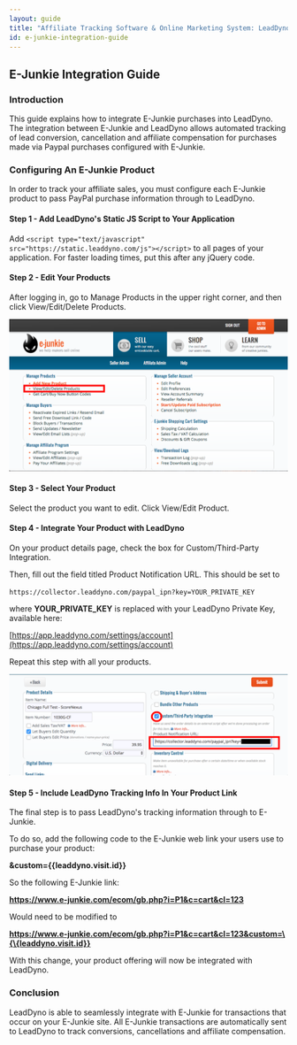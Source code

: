 ```yaml
---
layout: guide
title: "Affiliate Tracking Software & Online Marketing System: LeadDyno"
id: e-junkie-integration-guide
---
```


## E-Junkie Integration Guide

### Introduction

This guide explains how to integrate E-Junkie purchases into LeadDyno. The integration
between E-Junkie and LeadDyno allows automated tracking of lead conversion, cancellation and affiliate compensation for
purchases made via Paypal purchases configured with E-Junkie.


### Configuring An E-Junkie Product

In order to track your affiliate sales, you must configure each E-Junkie product to pass PayPal purchase
information through to LeadDyno.

#### Step 1 - Add LeadDyno's Static JS Script to Your Application

Add `<script type="text/javascript" src="https://static.leaddyno.com/js"></script>` to all pages of your application. For faster loading times, put this after any jQuery code.

#### Step 2 - Edit Your Products

After logging in, go to Manage Products in the upper right corner, and then click View/Edit/Delete Products.

![Recurly Hosted Payment Pages Settings](img/E-Junkie-Step-1.png)

#### Step 3 - Select Your Product

Select the product you want to edit. Click View/Edit Product.

#### Step 4 - Integrate Your Product with LeadDyno

On your product details page, check the box for Custom/Third-Party Integration.

Then, fill out the field titled Product Notification URL. This should be set to

  `https://collector.leaddyno.com/paypal_ipn?key=YOUR_PRIVATE_KEY`

where **YOUR_PRIVATE_KEY** is replaced with your LeadDyno Private Key, available here:

[https://app.leaddyno.com/settings/account](https://app.leaddyno.com/settings/account)

Repeat this step with all your products.

![Recurly Hosted Payment Pages Settings](img/E-Junkie-Step-2.png)


#### Step 5 - Include LeadDyno Tracking Info In Your Product Link

The final step is to pass LeadDyno's tracking information through to E-Junkie.

To do so, add the following code to the E-Junkie web link your users use to purchase your product:

**&custom=\{\{leaddyno.visit.id}}**

So the following E-Junkie link:

**https://www.e-junkie.com/ecom/gb.php?i=P1&c=cart&cl=123**

Would need to be modified to

**https://www.e-junkie.com/ecom/gb.php?i=P1&c=cart&cl=123&custom=\{\{leaddyno.visit.id}}**

With this change, your product offering will now be integrated with LeadDyno.

### Conclusion

LeadDyno is able to seamlessly integrate with E-Junkie for transactions that occur on your E-Junkie site. All
E-Junkie transactions are automatically sent to LeadDyno to track conversions, cancellations and affiliate compensation.
